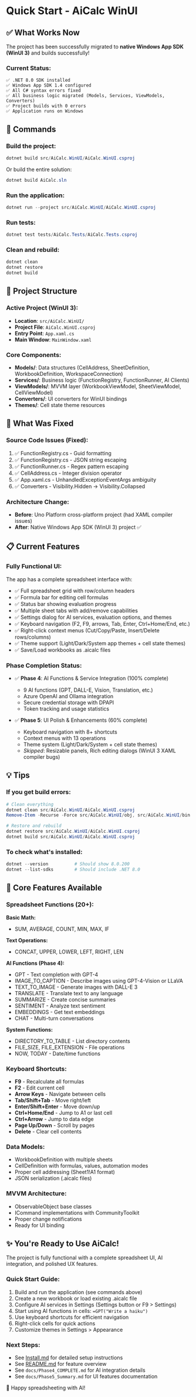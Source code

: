 # Quick Start - AiCalc WinUI

## ✅ What Works Now

The project has been successfully migrated to **native Windows App SDK (WinUI 3)** and builds successfully!

### Current Status:
```
✅ .NET 8.0 SDK installed
✅ Windows App SDK 1.4 configured  
✅ All C# syntax errors fixed
✅ All business logic migrated (Models, Services, ViewModels, Converters)
✅ Project builds with 0 errors
✅ Application runs on Windows
```

## 🚀 Commands

### Build the project:
```powershell
dotnet build src/AiCalc.WinUI/AiCalc.WinUI.csproj
```

Or build the entire solution:
```powershell
dotnet build AiCalc.sln
```

### Run the application:
```powershell
dotnet run --project src/AiCalc.WinUI/AiCalc.WinUI.csproj
```

### Run tests:
```powershell
dotnet test tests/AiCalc.Tests/AiCalc.Tests.csproj
```

### Clean and rebuild:
```powershell
dotnet clean
dotnet restore
dotnet build
```

## 📁 Project Structure

### Active Project (WinUI 3):
- **Location**: `src/AiCalc.WinUI/`
- **Project File**: `AiCalc.WinUI.csproj`
- **Entry Point**: `App.xaml.cs`
- **Main Window**: `MainWindow.xaml`

### Core Components:
- **Models/**: Data structures (CellAddress, SheetDefinition, WorkbookDefinition, WorkspaceConnection)
- **Services/**: Business logic (FunctionRegistry, FunctionRunner, AI Clients)
- **ViewModels/**: MVVM layer (WorkbookViewModel, SheetViewModel, CellViewModel)
- **Converters/**: UI converters for WinUI bindings
- **Themes/**: Cell state theme resources

## 🔧 What Was Fixed

### Source Code Issues (Fixed):
1. ✅ FunctionRegistry.cs - Guid formatting
2. ✅ FunctionRegistry.cs - JSON string escaping  
3. ✅ FunctionRunner.cs - Regex pattern escaping
4. ✅ CellAddress.cs - Integer division operator
5. ✅ App.xaml.cs - UnhandledExceptionEventArgs ambiguity
6. ✅ Converters - Visibility.Hidden → Visibility.Collapsed

### Architecture Change:
- **Before**: Uno Platform cross-platform project (had XAML compiler issues)
- **After**: Native Windows App SDK (WinUI 3) project ✅

## 📋 Current Features

### Fully Functional UI:
The app has a complete spreadsheet interface with:
- ✅ Full spreadsheet grid with row/column headers
- ✅ Formula bar for editing cell formulas
- ✅ Status bar showing evaluation progress
- ✅ Multiple sheet tabs with add/remove capabilities
- ✅ Settings dialog for AI services, evaluation options, and themes
- ✅ Keyboard navigation (F2, F9, arrows, Tab, Enter, Ctrl+Home/End, etc.)
- ✅ Right-click context menus (Cut/Copy/Paste, Insert/Delete rows/columns)
- ✅ Theme support (Light/Dark/System app themes + cell state themes)
- ✅ Save/Load workbooks as .aicalc files

### Phase Completion Status:
- ✅ **Phase 4**: AI Functions & Service Integration (100% complete)
  - 9 AI functions (GPT, DALL-E, Vision, Translation, etc.)
  - Azure OpenAI and Ollama integration
  - Secure credential storage with DPAPI
  - Token tracking and usage statistics

- ✅ **Phase 5**: UI Polish & Enhancements (60% complete)
  - Keyboard navigation with 8+ shortcuts
  - Context menus with 13 operations
  - Theme system (Light/Dark/System + cell state themes)
  - *Skipped*: Resizable panels, Rich editing dialogs (WinUI 3 XAML compiler bugs)

## 💡 Tips

### If you get build errors:
```powershell
# Clean everything
dotnet clean src/AiCalc.WinUI/AiCalc.WinUI.csproj
Remove-Item -Recurse -Force src/AiCalc.WinUI/obj, src/AiCalc.WinUI/bin

# Restore and rebuild
dotnet restore src/AiCalc.WinUI/AiCalc.WinUI.csproj
dotnet build src/AiCalc.WinUI/AiCalc.WinUI.csproj
```

### To check what's installed:
```powershell
dotnet --version          # Should show 8.0.200
dotnet --list-sdks        # Should include .NET 8.0
```

## 🎯 Core Features Available

### Spreadsheet Functions (20+):
**Basic Math:**
- SUM, AVERAGE, COUNT, MIN, MAX, IF

**Text Operations:**
- CONCAT, UPPER, LOWER, LEFT, RIGHT, LEN

**AI Functions (Phase 4):**
- GPT - Text completion with GPT-4
- IMAGE_TO_CAPTION - Describe images using GPT-4-Vision or LLaVA
- TEXT_TO_IMAGE - Generate images with DALL-E 3
- TRANSLATE - Translate text to any language
- SUMMARIZE - Create concise summaries
- SENTIMENT - Analyze text sentiment
- EMBEDDINGS - Get text embeddings
- CHAT - Multi-turn conversations

**System Functions:**
- DIRECTORY_TO_TABLE - List directory contents
- FILE_SIZE, FILE_EXTENSION - File operations
- NOW, TODAY - Date/time functions

### Keyboard Shortcuts:
- **F9** - Recalculate all formulas
- **F2** - Edit current cell
- **Arrow Keys** - Navigate between cells
- **Tab/Shift+Tab** - Move right/left
- **Enter/Shift+Enter** - Move down/up
- **Ctrl+Home/End** - Jump to A1 or last cell
- **Ctrl+Arrow** - Jump to data edge
- **Page Up/Down** - Scroll by pages
- **Delete** - Clear cell contents

### Data Models:
- WorkbookDefinition with multiple sheets
- CellDefinition with formulas, values, automation modes
- Proper cell addressing (Sheet1!A1 format)
- JSON serialization (.aicalc files)

### MVVM Architecture:
- ObservableObject base classes
- ICommand implementations with CommunityToolkit
- Proper change notifications
- Ready for UI binding

## ✨ You're Ready to Use AiCalc!

The project is fully functional with a complete spreadsheet UI, AI integration, and polished UX features. 

### Quick Start Guide:
1. Build and run the application (see commands above)
2. Create a new workbook or load existing .aicalc file
3. Configure AI services in Settings (Settings button or F9 > Settings)
4. Start using AI functions in cells: `=GPT("Write a haiku")`
5. Use keyboard shortcuts for efficient navigation
6. Right-click cells for quick actions
7. Customize themes in Settings > Appearance

### Next Steps:
- See [Install.md](Install.md) for detailed setup instructions
- See [README.md](README.md) for feature overview
- See `docs/Phase4_COMPLETE.md` for AI integration details
- See `docs/Phase5_Summary.md` for UI features documentation

🚀 Happy spreadsheeting with AI!
